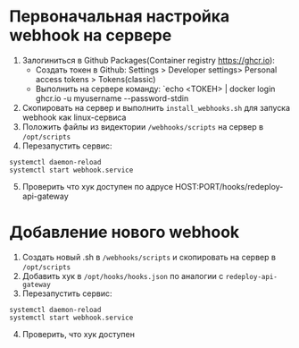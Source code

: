 # Первоначальная настройка webhook на сервере
1. Залогиниться в Github Packages(Container registry https://ghcr.io):
   * Создать токен в Github: Settings > Developer settings> Personal access tokens > Tokens(classic)
   * Выполнить на сервере команду: `echo <ТОКЕН> | docker login ghcr.io -u myusername --password-stdin
2. Скопировать на сервер и выполнить `install_webhooks.sh` для запуска webhook как linux-сервиса
3. Положить файлы из видектории `/webhooks/scripts` на сервер в `/opt/scripts`
4. Перезапустить сервис:
```shell
systemctl daemon-reload
systemctl start webhook.service
```
5. Проверить что хук доступен по адрусе HOST:PORT/hooks/redeploy-api-gateway
# Добавление нового webhook
1. Создать новый .sh в `/webhooks/scripts` и скопировать на сервер в  `/opt/scripts`
2. Добавить хук в `/opt/hooks/hooks.json` по аналогии с `redeploy-api-gateway`
3. Перезапустить сервис: 
```shell
systemctl daemon-reload
systemctl start webhook.service
```
4. Проверить, что хук доступен
